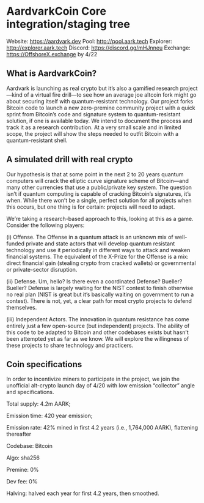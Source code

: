 AardvarkCoin Core integration/staging tree
=====================================

Website: https://aardvark.dev
Pool: http://pool.aark.tech
Explorer: http://explorer.aark.tech 
Discord:  https://discord.gg/mHJnneu
Exchange:    https://OffshoreX.exchange  by 4/22


What is AardvarkCoin?
----------------

Aardvark is launching as real crypto but it’s also a gamified research project—kind of a virtual fire drill—to see how an average joe altcoin fork might go about securing itself with quantum-resistant technology.  Our project forks Bitcoin code to launch a new zero-premine community project with a quick sprint from Bitcoin’s code and signature system to quantum-resistant solution, if one is available today. We intend to document the process and track it as a research contribution. At a very small scale and in limited scope, the project will show the steps needed to outfit Bitcoin with a quantum-resistant shell.


A simulated drill with real crypto
----------------
Our hypothesis is that at some point in the next 2 to 20 years quantum computers will crack the elliptic curve signature scheme of Bitcoin—and many other currencies that use a public/private key system. The question isn’t if quantum computing is capable of cracking Bitcoin’s signatures, it’s when.  While there won’t be a single, perfect solution for all projects when this occurs, but one thing is for certain: projects will need to adapt.  

We’re taking a research-based approach to this, looking at this as a game. Consider the following players:

(i) Offense. The Offense in a quantum attack is an unknown mix of well-funded private and state actors that  will develop quantum resistant technology and use it periodically in different ways to attack and weaken financial systems.  The equivalent of the X-Prize for the Offense is a mix: direct financial gain (stealing crypto from cracked wallets) or governmental or private-sector disruption.


(ii) Defense. Um, hello?  Is there even a coordinated Defense?  Bueller?  Bueller?  Defense is largely waiting for the NIST contest to finish otherwise no real plan (NIST is great but it’s basically waiting on government to run a contest).  There is not, yet, a clear path for most crypto projects to defend themselves.  

(iii) Independent Actors. The innovation in quantum resistance has come entirely  just a few open-source (but independent) projects. The ability of this code to be adapted to Bitcoin and other codebases exists but hasn’t been attempted yet as far as we know. We will explore the willingness of these projects to share technology and practicers. 


Coin specifications
----------------
In order to incentivize miners to participate in the project,  we join the unofficial alt-crypto launch day of 4/20  with low emission “collector” angle and specifications.

Total supply:     4.2m AARK; 

Emission time:    420 year emission;

Emission rate:    42% mined in first 4.2  years  (i.e., 1,764,000 AARK), flattening thereafter

Codebase:    Bitcoin 

Algo:        sha256

Premine:    0%

Dev fee:    0%

Halving:    halved each year for first 4.2 years, then smoothed.



